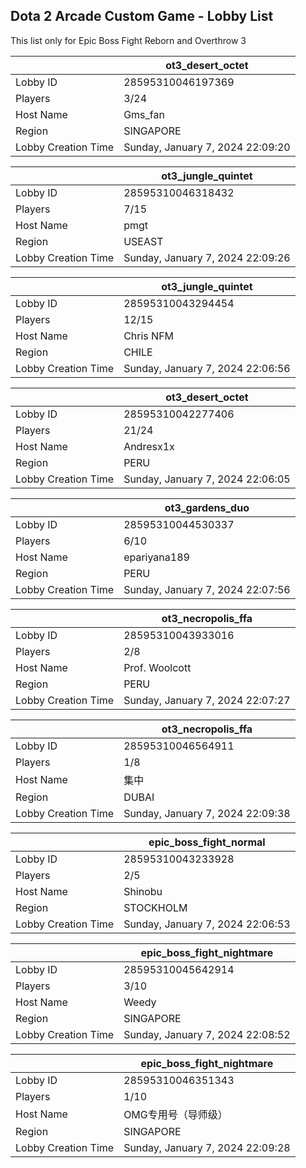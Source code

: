 ## Dota 2 Arcade Custom Game - Lobby List

This list only for Epic Boss Fight Reborn and Overthrow 3

|  | ot3_desert_octet |
| ------ | ------ |
| Lobby ID | 28595310046197369 |
| Players | 3/24 |
| Host Name | Gms_fan |
| Region | SINGAPORE |
| Lobby Creation Time | Sunday, January 7, 2024 22:09:20 |


|  | ot3_jungle_quintet |
| ------ | ------ |
| Lobby ID | 28595310046318432 |
| Players | 7/15 |
| Host Name | pmgt |
| Region | USEAST |
| Lobby Creation Time | Sunday, January 7, 2024 22:09:26 |


|  | ot3_jungle_quintet |
| ------ | ------ |
| Lobby ID | 28595310043294454 |
| Players | 12/15 |
| Host Name | Chris NFM |
| Region | CHILE |
| Lobby Creation Time | Sunday, January 7, 2024 22:06:56 |


|  | ot3_desert_octet |
| ------ | ------ |
| Lobby ID | 28595310042277406 |
| Players | 21/24 |
| Host Name | Andresx1x |
| Region | PERU |
| Lobby Creation Time | Sunday, January 7, 2024 22:06:05 |


|  | ot3_gardens_duo |
| ------ | ------ |
| Lobby ID | 28595310044530337 |
| Players | 6/10 |
| Host Name | epariyana189 |
| Region | PERU |
| Lobby Creation Time | Sunday, January 7, 2024 22:07:56 |


|  | ot3_necropolis_ffa |
| ------ | ------ |
| Lobby ID | 28595310043933016 |
| Players | 2/8 |
| Host Name | Prof. Woolcott |
| Region | PERU |
| Lobby Creation Time | Sunday, January 7, 2024 22:07:27 |


|  | ot3_necropolis_ffa |
| ------ | ------ |
| Lobby ID | 28595310046564911 |
| Players | 1/8 |
| Host Name | 集中 |
| Region | DUBAI |
| Lobby Creation Time | Sunday, January 7, 2024 22:09:38 |


|  | epic_boss_fight_normal |
| ------ | ------ |
| Lobby ID | 28595310043233928 |
| Players | 2/5 |
| Host Name | Shinobu |
| Region | STOCKHOLM |
| Lobby Creation Time | Sunday, January 7, 2024 22:06:53 |


|  | epic_boss_fight_nightmare |
| ------ | ------ |
| Lobby ID | 28595310045642914 |
| Players | 3/10 |
| Host Name | Weedy |
| Region | SINGAPORE |
| Lobby Creation Time | Sunday, January 7, 2024 22:08:52 |


|  | epic_boss_fight_nightmare |
| ------ | ------ |
| Lobby ID | 28595310046351343 |
| Players | 1/10 |
| Host Name | OMG专用号（导师级） |
| Region | SINGAPORE |
| Lobby Creation Time | Sunday, January 7, 2024 22:09:28 |


